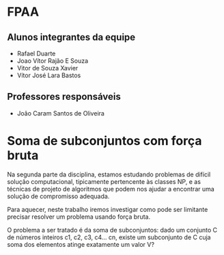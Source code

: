# FPAA

## Alunos integrantes da equipe

* Rafael Duarte
* Joao Vítor Rajão E Souza
* Vitor de Souza Xavier
* Vítor José Lara Bastos

## Professores responsáveis

* João Caram Santos de Oliveira

# Soma de subconjuntos com força bruta

Na  segunda  parte  da  disciplina,  estamos  estudando  problemas  de  difícil  solução  computacional, 
tipicamente pertencente às classes NP, e as técnicas de projeto de algoritmos que podem nos ajudar a 
encontrar uma solução de compromisso adequada.  
  
Para aquecer, neste trabalho iremos investigar como pode ser limitante precisar resolver um problema 
usando força bruta.  
 
O problema a ser tratado é da soma de subconjuntos: dado um conjunto C de números inteiros c1, c2, 
c3, c4... cn, existe um subconjunto de C cuja soma dos elementos atinge exatamente um valor V? 


